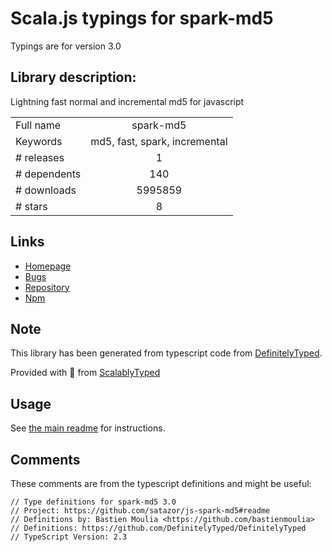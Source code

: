 
# Scala.js typings for spark-md5

Typings are for version 3.0

## Library description:
Lightning fast normal and incremental md5 for javascript

|                    |                 |
| ------------------ | :-------------: |
| Full name          | spark-md5 |
| Keywords           | md5, fast, spark, incremental |
| # releases         | 1 |
| # dependents       | 140 |
| # downloads        | 5995859 |
| # stars            | 8 |

## Links
- [Homepage](https://github.com/satazor/js-spark-md5#readme)
- [Bugs](https://github.com/satazor/js-spark-md5/issues)
- [Repository](https://github.com/satazor/js-spark-md5)
- [Npm](https://www.npmjs.com/package/spark-md5)
    


## Note
This library has been generated from typescript code from [DefinitelyTyped](https://definitelytyped.org).

Provided with :purple_heart: from [ScalablyTyped](https://github.com/oyvindberg/ScalablyTyped)

## Usage
See [the main readme](../../readme.md) for instructions.

## Comments

These comments are from the typescript definitions and might be useful:
```
// Type definitions for spark-md5 3.0
// Project: https://github.com/satazor/js-spark-md5#readme
// Definitions by: Bastien Moulia <https://github.com/bastienmoulia>
// Definitions: https://github.com/DefinitelyTyped/DefinitelyTyped
// TypeScript Version: 2.3

```

